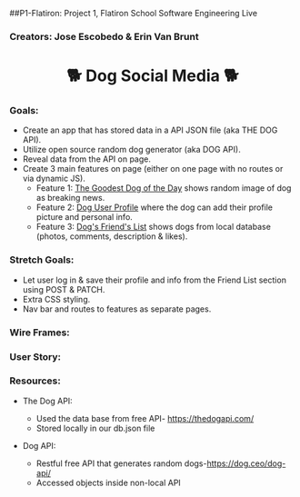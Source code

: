 ##P1-Flatiron: Project 1, Flatiron School Software Engineering Live

### Creators: Jose Escobedo & Erin Van Brunt

# <center>🐕 Dog Social Media 🐕</center>

### Goals:

- Create an app that has stored data in a API JSON file (aka THE DOG API).
- Utilize open source random dog generator (aka DOG API).
- Reveal data from the API on page.
- Create 3 main features on page (either on one page with no routes or via dynamic JS).
  - Feature 1: <u>The Goodest Dog of the Day</u> shows random image of dog as breaking news.
  - Feature 2: <u>Dog User Profile</u> where the dog can add their profile picture and personal info.
  - Feature 3: <u>Dog's Friend's List</u> shows dogs from local database (photos, comments, description & likes).

### Stretch Goals:

- Let user log in & save their profile and info from the Friend List section using POST & PATCH.
- Extra CSS styling.
- Nav bar and routes to features as separate pages.

### Wire Frames:

### User Story:

### Resources:

- The Dog API:

  - Used the data base from free API- https://thedogapi.com/
  - Stored locally in our db.json file

- Dog API:

  - Restful free API that generates random dogs-https://dog.ceo/dog-api/
  - Accessed objects inside non-local API
